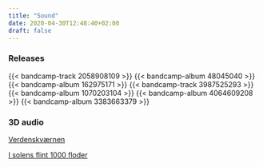 ```yaml
--- 
title: "Sound"
date: 2020-04-30T12:48:40+02:00
draft: false
---
```

### Releases
{{< bandcamp-track 2058908109 >}}
{{< bandcamp-album 48045040 >}}
{{< bandcamp-album 162975171 >}}
{{< bandcamp-track 3987525293 >}}
{{< bandcamp-album 1070203104 >}}
{{< bandcamp-album 4064609208 >}}
{{< bandcamp-album 3383663379 >}}

### 3D audio

[Verdenskværnen](/work/verdenskvaernen)

[I solens flint 1000 floder](/work/i-solens-flint)

